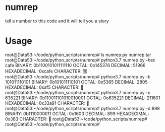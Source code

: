 # numrep
tell a number to this code and it will tell you a story


# Usage

root@Data53:~/code/python_scripts/numrep# ls
numrep.py  numrep.tar
root@Data53:~/code/python_scripts/numrep# python3.7 numrep.py -hex cafe
BINARY: 0b1100101011111110
OCTAL: 0o145376
DECIMAL: 51966
HEXADECIMAL: 0xcafe
CHARACTER: 쫾
root@Data53:~/code/python_scripts/numrep# python3.7 numrep.py -b 101011110101
BINARY: 0b101011110101
OCTAL: 0o5365
DECIMAL: 2805
HEXADECIMAL: 0xaf5
CHARACTER: ૵
root@Data53:~/code/python_scripts/numrep# python3.7 numrep.py -o 635221
BINARY: 0b110011101010010001
OCTAL: 0o635221
DECIMAL: 211601
HEXADECIMAL: 0x33a91
CHARACTER: 𳪑
root@Data53:~/code/python_scripts/numrep# python3.7 numrep.py -d 899
BINARY: 0b1110000011
OCTAL: 0o1603
DECIMAL: 899
HEXADECIMAL: 0x383
CHARACTER: ΃
root@Data53:~/code/python_scripts/numrep# 
root@Data53:~/code/python_scripts/numrep# 
